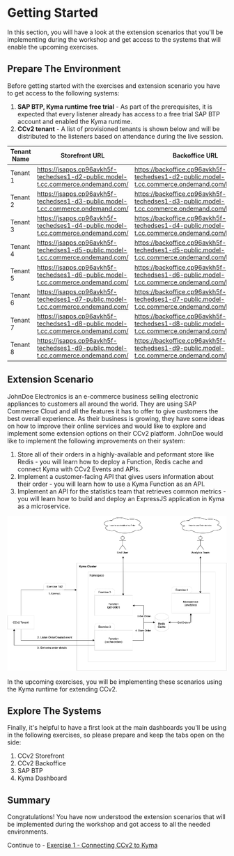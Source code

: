 # Getting Started

In this section, you will have a look at the extension scenarios that you'll be implementing during the workshop and get access to the systems that will enable the upcoming exercises.

## Prepare The Environment

Before getting started with the exercises and extension scenario you have to get access to the following systems:

1. **SAP BTP, Kyma runtime free trial** - As part of the prerequisites, it is expected that every listener already has access to a free trial SAP BTP account and enabled the Kyma runtime.
2. **CCv2 tenant** - A list of provisioned tenants is shown below and will be distributed to the listeners based on attendance during the live session.

| Tenant Name | Storefront URL | Backoffice URL | Backoffice Credentials |
| ----------- | -------------- | -------------- | ---------------------- |
| Tenant 1 | https://jsapps.cp96avkh5f-techedses1-d2-public.model-t.cc.commerce.ondemand.com/ | https://backoffice.cp96avkh5f-techedses1-d2-public.model-t.cc.commerce.ondemand.com/backoffice | admin : ixiDhmYYT=:w:R6H!E2+gv!)P |
| Tenant 2 | https://jsapps.cp96avkh5f-techedses1-d3-public.model-t.cc.commerce.ondemand.com/ | https://backoffice.cp96avkh5f-techedses1-d3-public.model-t.cc.commerce.ondemand.com/backoffice | admin : PZNaL!1l86{;FTxMm<kG?bhoM |
| Tenant 3 | https://jsapps.cp96avkh5f-techedses1-d4-public.model-t.cc.commerce.ondemand.com/ | https://backoffice.cp96avkh5f-techedses1-d4-public.model-t.cc.commerce.ondemand.com/backoffice | admin : he_0;b4@vM;me[{l.AD1=&kyj |
| Tenant 4 | https://jsapps.cp96avkh5f-techedses1-d5-public.model-t.cc.commerce.ondemand.com/ | https://backoffice.cp96avkh5f-techedses1-d5-public.model-t.cc.commerce.ondemand.com/backoffice | admin : 7Jsb[,+eggc&8yqN(ot,k$OT: |
| Tenant 5 | https://jsapps.cp96avkh5f-techedses1-d6-public.model-t.cc.commerce.ondemand.com/ | https://backoffice.cp96avkh5f-techedses1-d6-public.model-t.cc.commerce.ondemand.com/backoffice | admin : dATvKq<WVvF30h:$&Q(()fGb, |
| Tenant 6 | https://jsapps.cp96avkh5f-techedses1-d7-public.model-t.cc.commerce.ondemand.com/ | https://backoffice.cp96avkh5f-techedses1-d7-public.model-t.cc.commerce.ondemand.com/backoffice | admin : p;Pw5z@fR4@jI]*3_73gZWVVN |
| Tenant 7 | https://jsapps.cp96avkh5f-techedses1-d8-public.model-t.cc.commerce.ondemand.com/ | https://backoffice.cp96avkh5f-techedses1-d8-public.model-t.cc.commerce.ondemand.com/backoffice | admin : 6t374HJ}13.xXKNpgAe}{O,)C |
| Tenant 8 | https://jsapps.cp96avkh5f-techedses1-d9-public.model-t.cc.commerce.ondemand.com/ | https://backoffice.cp96avkh5f-techedses1-d9-public.model-t.cc.commerce.ondemand.com/backoffice | admin : bcX8qC>$(c?7c2~Wtk81F4NEb |

## Extension Scenario

JohnDoe Electronics is an e-commerce business selling electronic appliances to customers all around the world. They are using SAP Commerce Cloud and all the features it has to offer to give customers the best overall experience. As their business is growing, they have some ideas on how to improve their online services and would like to explore and implement some extension options on their CCv2 platform. JohnDoe would like to implement the following improvements on their system:

1. Store all of their orders in a highly-available and peformant store like Redis - you will learn how to deploy a Function, Redis cache and connect Kyma with CCv2 Events and APIs.
2. Implement a customer-facing API that gives users information about their order - you will learn how to use a Kyma Function as an API.
3. Implement an API for the statistics team that retrieves common metrics - you will learn how to build and deploy an ExpressJS application in Kyma as a microservice.

![scenario](./images/scenario.png)

In the upcoming exercises, you will be implementing these scenarios using the Kyma runtime for extending CCv2.

## Explore The Systems

Finally, it's helpful to have a first look at the main dashboards you'll be using in the following exercises, so please prepare and keep the tabs open on the side:

1. CCv2 Storefront
2. CCv2 Backoffice
3. SAP BTP
4. Kyma Dashboard

## Summary

Congratulations! You have now understood the extension scenarios that will be implemented during the workshop and got access to all the needed environments.

Continue to - [Exercise 1 - Connecting CCv2 to Kyma](../ex1/README.md)
